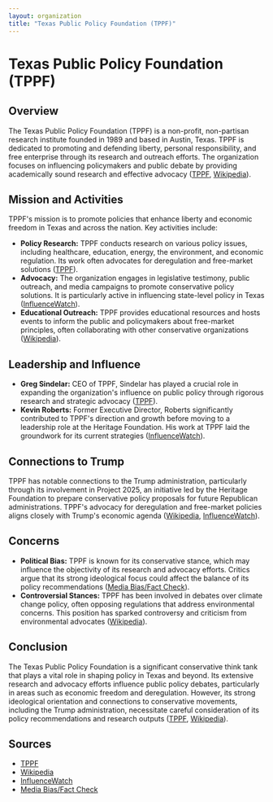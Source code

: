 ```yaml
---
layout: organization
title: "Texas Public Policy Foundation (TPPF)"
---
```


# Texas Public Policy Foundation (TPPF)

## Overview
The Texas Public Policy Foundation (TPPF) is a non-profit, non-partisan research institute founded in 1989 and based in Austin, Texas. TPPF is dedicated to promoting and defending liberty, personal responsibility, and free enterprise through its research and outreach efforts. The organization focuses on influencing policymakers and public debate by providing academically sound research and effective advocacy ([TPPF](https://www.texaspolicy.com), [Wikipedia](https://en.wikipedia.org/wiki/Texas_Public_Policy_Foundation)).

## Mission and Activities
TPPF's mission is to promote policies that enhance liberty and economic freedom in Texas and across the nation. Key activities include:
- **Policy Research:** TPPF conducts research on various policy issues, including healthcare, education, energy, the environment, and economic regulation. Its work often advocates for deregulation and free-market solutions ([TPPF](https://www.texaspolicy.com)).
- **Advocacy:** The organization engages in legislative testimony, public outreach, and media campaigns to promote conservative policy solutions. It is particularly active in influencing state-level policy in Texas ([InfluenceWatch](https://www.influencewatch.org)).
- **Educational Outreach:** TPPF provides educational resources and hosts events to inform the public and policymakers about free-market principles, often collaborating with other conservative organizations ([Wikipedia](https://en.wikipedia.org/wiki/Texas_Public_Policy_Foundation)).

## Leadership and Influence
- **Greg Sindelar:** CEO of TPPF, Sindelar has played a crucial role in expanding the organization's influence on public policy through rigorous research and strategic advocacy ([TPPF](https://www.texaspolicy.com)).
- **Kevin Roberts:** Former Executive Director, Roberts significantly contributed to TPPF's direction and growth before moving to a leadership role at the Heritage Foundation. His work at TPPF laid the groundwork for its current strategies ([InfluenceWatch](https://www.influencewatch.org)).

## Connections to Trump
TPPF has notable connections to the Trump administration, particularly through its involvement in Project 2025, an initiative led by the Heritage Foundation to prepare conservative policy proposals for future Republican administrations. TPPF's advocacy for deregulation and free-market policies aligns closely with Trump's economic agenda ([Wikipedia](https://en.wikipedia.org/wiki/Texas_Public_Policy_Foundation), [InfluenceWatch](https://www.influencewatch.org)).

## Concerns
- **Political Bias:** TPPF is known for its conservative stance, which may influence the objectivity of its research and advocacy efforts. Critics argue that its strong ideological focus could affect the balance of its policy recommendations ([Media Bias/Fact Check](https://mediabiasfactcheck.com)).
- **Controversial Stances:** TPPF has been involved in debates over climate change policy, often opposing regulations that address environmental concerns. This position has sparked controversy and criticism from environmental advocates ([Wikipedia](https://en.wikipedia.org/wiki/Texas_Public_Policy_Foundation)).

## Conclusion
The Texas Public Policy Foundation is a significant conservative think tank that plays a vital role in shaping policy in Texas and beyond. Its extensive research and advocacy efforts influence public policy debates, particularly in areas such as economic freedom and deregulation. However, its strong ideological orientation and connections to conservative movements, including the Trump administration, necessitate careful consideration of its policy recommendations and research outputs ([TPPF](https://www.texaspolicy.com), [Wikipedia](https://en.wikipedia.org/wiki/Texas_Public_Policy_Foundation)).

## Sources
- [TPPF](https://www.texaspolicy.com)
- [Wikipedia](https://en.wikipedia.org/wiki/Texas_Public_Policy_Foundation)
- [InfluenceWatch](https://www.influencewatch.org)
- [Media Bias/Fact Check](https://mediabiasfactcheck.com)

